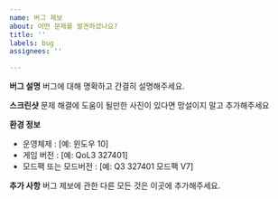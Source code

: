 ```yaml
---
name: 버그 제보
about: 어떤 문제를 발견하셨나요?
title: ''
labels: bug
assignees: ''

---
```


**버그 설명**
버그에 대해 명확하고 간결히 설명해주세요.

**스크린샷**
문제 해결에 도움이 될만한 사진이 있다면 망설이지 말고 추가해주세요

**환경 정보**
 - 운영체제 : [예: 윈도우 10]
 - 게임 버전 : [예: QoL3 327401]
 - 모드팩 또는 모드버전 : [예: Q3 327401 모드팩 V7]

**추가 사항**
버그 제보에 관한 다른 모든 것은 이곳에 추가해주세요.
